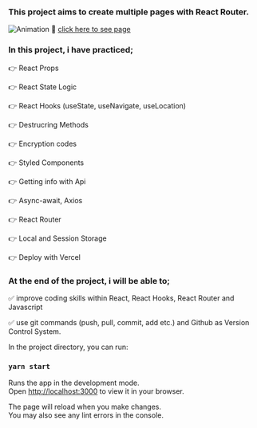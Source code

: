 ### This project aims to create multiple pages with React Router.


![Animation](https://github.com/clarusway/clarusway-full-stack-tr-12-22/raw/main/react/projects/005-Recipe-App/food-search-app.gif)
📍 [click here to see page](https://recipe2app.netlify.app/)
### In this project, i have practiced;

👉 React Props

👉 React State Logic

👉 React Hooks (useState, useNavigate, useLocation)

👉 Destrucring Methods

👉 Encryption codes

👉 Styled Components

👉 Getting info with Api

👉 Async-await, Axios

👉 React Router

👉 Local and Session Storage

👉 Deploy with Vercel

### At the end of the project, i will be able to;

✅ improve coding skills within React, React Hooks, React Router and Javascript

✅ use git commands (push, pull, commit, add etc.) and Github as Version Control System.


In the project directory, you can run:

### `yarn start`

Runs the app in the development mode.\
Open [http://localhost:3000](http://localhost:3000) to view it in your browser.

The page will reload when you make changes.\
You may also see any lint errors in the console.
